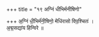 +++
title = "१९ अग्निं धीभिर्मनीषिणो"

+++
अ॒ग्निं धी॒भिर्म॑नी॒षिणो॒ मेधि॑रासो विप॒श्चितः॑ ।  
अ॒द्म॒सद्या॑य हिन्विरे ॥